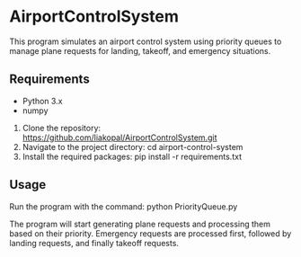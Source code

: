 # AirportControlSystem
This program simulates an airport control system using priority queues to manage plane requests for landing, takeoff, and emergency situations.
## Requirements
- Python 3.x
- numpy
1. Clone the repository:
   https://github.com/liakopal/AirportControlSystem.git
2. Navigate to the project directory:
   cd airport-control-system
3. Install the required packages:
   pip install -r requirements.txt
## Usage
Run the program with the command:
python PriorityQueue.py

The program will start generating plane requests and processing them based on their priority. Emergency requests are processed first, followed by landing requests, and finally takeoff requests.



